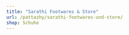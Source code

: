 ```yaml
---
title: "Sarathi Footwares & Store"
url: /pattazhy/sarathi-footwares-und-store/
shop: Schuhe
---
```

